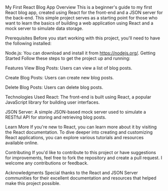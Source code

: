 My First React Blog App
Overview
This is a beginner's guide to my first React blog app, created using React for the front-end and a JSON server for the back-end. This simple project serves as a starting point for those who want to learn the basics of building a web application using React and a mock server to simulate data storage.

Prerequisites
Before you start working with this project, you'll need to have the following installed:

Node.js: You can download and install it from https://nodejs.org/.
Getting Started
Follow these steps to get the project up and running:


Features
View Blog Posts: Users can view a list of blog posts.

Create Blog Posts: Users can create new blog posts.

Delete Blog Posts: Users can delete blog posts.

Technologies Used
React: The front-end is built using React, a popular JavaScript library for building user interfaces.

JSON Server: A simple JSON-based mock server used to simulate a RESTful API for storing and retrieving blog posts.

Learn More
If you're new to React, you can learn more about it by visiting the React documentation. To dive deeper into creating and customizing React applications, you can explore various tutorials and resources available online.

Contributing
If you'd like to contribute to this project or have suggestions for improvements, feel free to fork the repository and create a pull request. I welcome any contributions or feedback.

Acknowledgments
Special thanks to the React and JSON Server communities for their excellent documentation and resources that helped make this project possible.
